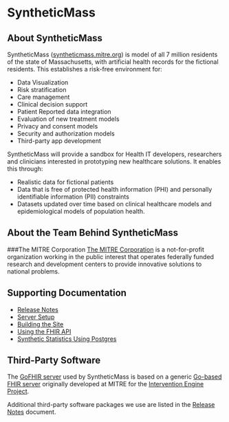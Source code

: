 # SyntheticMass



## About SyntheticMass

SyntheticMass ([syntheticmass.mitre.org](https://syntheticmass.mitre.org/)) is model of all 7 million residents of the state of Massachusetts, with artificial health records for the fictional residents. This establishes a risk-free environment for:

* Data Visualization
* Risk stratification
* Care management
* Clinical decision support
* Patient Reported data integration
* Evaluation of new treatment models
* Privacy and consent models
* Security and authorization models
* Third-party app development

SyntheticMass will provide a sandbox for Health IT developers, researchers and clinicians interested in prototyping new healthcare solutions. It enables this through:

* Realistic data for fictional patients
* Data that is free of protected health information (PHI) and personally identifiable information (PII) constraints
* Datasets updated over time based on clinical healthcare models and epidemiological models of population health.

## About the Team Behind SyntheticMass
###The MITRE Corporation
[The MITRE Corporation](http://www.mitre.org/) is a not-for-profit organization working in the public interest that operates federally funded research and development centers to provide innovative solutions to national problems.


## Supporting Documentation

* [Release Notes](./RELEASE.md)
* [Server Setup](./setup/README.md)
* [Building the Site](./site/readme.md)
* [Using the FHIR API](./docs/using-fhir.md)
* [Synthetic Statistics Using Postgres](https://github.com/synthetichealth/pgstats)

## Third-Party Software

The [GoFHIR server](https://github.com/synthetichealth/gofhir) used by SyntheticMass is based on a generic [Go-based FHIR server](https://github.com/intervention-engine/fhir) originally developed at MITRE for the [Intervention Engine Project](https://github.com/intervention-engine/ie).

Additional third-party software packages we use are listed in the [Release Notes](./RELEASE.md) document.